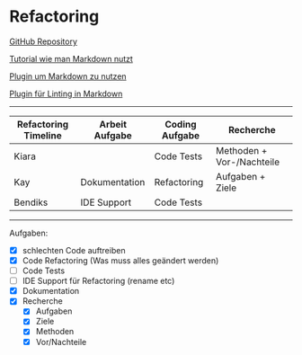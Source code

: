 # Refactoring

[GitHub Repository](https://github.com/gummikatze/Refactoring-Deutschunterricht)

[Tutorial wie man Markdown nutzt](https://www.markdownguide.org/cheat-sheet/)

[Plugin um Markdown zu nutzen](https://marketplace.visualstudio.com/items?itemName=yzhang.markdown-all-in-one)

[Plugin für Linting in Markdown](https://marketplace.visualstudio.com/items?itemName=DavidAnson.vscode-markdownlint)

---

| Refactoring Timeline | Arbeit Aufgabe | Coding Aufgabe| Recherche |
| --- | --- | --- | --- |
| Kiara | | Code Tests | Methoden + Vor-/Nachteile |
| Kay | Dokumentation | Refactoring | Aufgaben + Ziele |
| Bendiks | IDE Support |  Code Tests  | |

---

Aufgaben:

- [x] schlechten Code auftreiben
- [x] Code Refactoring (Was muss alles geändert werden)
- [ ] Code Tests
- [ ] IDE Support für Refactoring (rename etc)
- [x] Dokumentation
- [x] Recherche
  - [x] Aufgaben
  - [x] Ziele
  - [x] Methoden
  - [x] Vor/Nachteile
